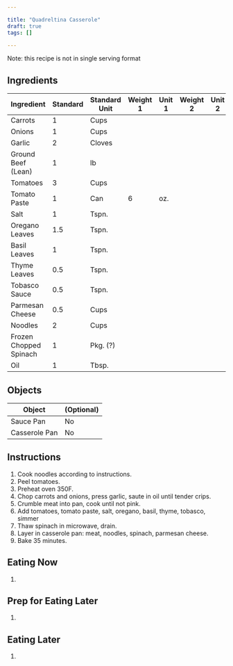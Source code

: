 ```yaml
---

title: "Quadreltina Casserole"
draft: true
tags: []

---
```


Note: this recipe is not in single serving format

## Ingredients

|    Ingredient     | Standard | Standard Unit | Weight 1 | Unit 1 | Weight 2 | Unit 2 |
|    ----------     | -------- | ------------- | -------- | ------ | -------- | ------ |
| Carrots           | 1        | Cups          |          |        |          |        |
| Onions            | 1        | Cups          |          |        |          |        |
| Garlic            | 2        | Cloves        |          |        |          |        |
| Ground Beef (Lean)| 1        | lb            |          |        |          |        |
| Tomatoes          | 3        | Cups          |          |        |          |        |
| Tomato Paste      | 1        | Can           | 6        | oz.    |          |        |
| Salt              | 1        | Tspn.         |          |        |          |        |
| Oregano Leaves    | 1.5      | Tspn.         |          |        |          |        |
| Basil Leaves      | 1        | Tspn.         |          |        |          |        |
| Thyme Leaves      | 0.5      | Tspn.         |          |        |          |        |
| Tobasco Sauce     | 0.5      | Tspn.         |          |        |          |        |
| Parmesan Cheese   | 0.5      | Cups          |          |        |          |        |
| Noodles           | 2        | Cups          |          |        |          |        |
| Frozen Chopped Spinach| 1    | Pkg. (?)      |          |        |          |        |
| Oil               | 1        | Tbsp.         |          |        |          |        |

## Objects

|    Object    | (Optional) |
|    ------    | ---------- |
| Sauce Pan    | No         |
| Casserole Pan| No         |

## Instructions

1. Cook noodles according to instructions.
2. Peel tomatoes.
3. Preheat oven 350F.
4. Chop carrots and onions, press garlic, saute in oil until tender crips. 
5. Crumble meat into pan, cook until not pink.
6. Add tomatoes, tomato paste, salt, oregano, basil, thyme, tobasco, simmer
7. Thaw spinach in microwave, drain.
8. Layer in casserole pan: meat, noodles, spinach, parmesan cheese.
9. Bake 35 minutes.

## Eating Now

1. 

## Prep for Eating Later

1. 

## Eating Later

1. 
